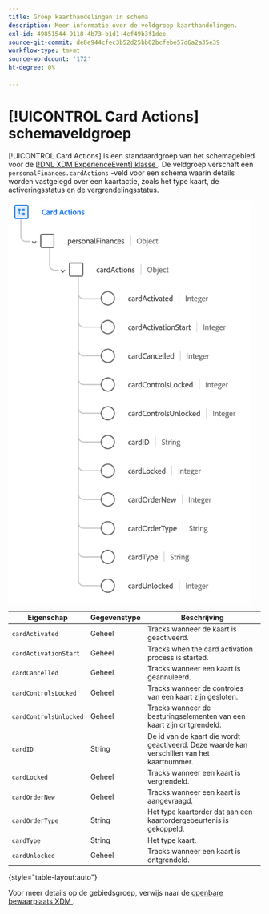 ```yaml
---
title: Groep kaarthandelingen in schema
description: Meer informatie over de veldgroep kaarthandelingen.
exl-id: 49851544-9118-4b73-b1d1-4cf49b3f1dee
source-git-commit: de8e944cfec3b52d25bb02bcfebe57d6a2a35e39
workflow-type: tm+mt
source-wordcount: '172'
ht-degree: 0%

---
```


# [!UICONTROL Card Actions] schemaveldgroep

[!UICONTROL Card Actions] is een standaardgroep van het schemagebied voor de [[!DNL XDM ExperienceEvent]  klasse &#x200B;](../../classes/experienceevent.md). De veldgroep verschaft één `personalFinances.cardActions` -veld voor een schema waarin details worden vastgelegd over een kaartactie, zoals het type kaart, de activeringsstatus en de vergrendelingsstatus.

![](../../images/field-groups/card-actions.png)

| Eigenschap | Gegevenstype | Beschrijving |
| --- | --- | --- |
| `cardActivated` | Geheel | Tracks wanneer de kaart is geactiveerd. |
| `cardActivationStart` | Geheel | Tracks when the card activation process is started. |
| `cardCancelled` | Geheel | Tracks wanneer een kaart is geannuleerd. |
| `cardControlsLocked` | Geheel | Tracks wanneer de controles van een kaart zijn gesloten. |
| `cardControlsUnlocked` | Geheel | Tracks wanneer de besturingselementen van een kaart zijn ontgrendeld. |
| `cardID` | String | De id van de kaart die wordt geactiveerd. Deze waarde kan verschillen van het kaartnummer. |
| `cardLocked` | Geheel | Tracks wanneer een kaart is vergrendeld. |
| `cardOrderNew` | Geheel | Tracks wanneer een kaart is aangevraagd. |
| `cardOrderType` | String | Het type kaartorder dat aan een kaartordergebeurtenis is gekoppeld. |
| `cardType` | String | Het type kaart. |
| `cardUnlocked` | Geheel | Tracks wanneer een kaart is ontgrendeld. |

{style="table-layout:auto"}

Voor meer details op de gebiedsgroep, verwijs naar de [&#x200B; openbare bewaarplaats XDM &#x200B;](https://github.com/adobe/xdm/blob/master/docs/reference/fieldgroups/experience-event/experienceevent-card-actions.schema.json).
